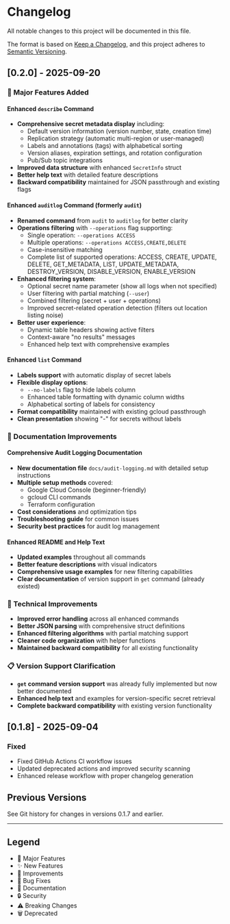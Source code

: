 # Changelog

All notable changes to this project will be documented in this file.

The format is based on [Keep a Changelog](https://keepachangelog.com/en/1.0.0/),
and this project adheres to [Semantic Versioning](https://semver.org/spec/v2.0.0.html).

## [0.2.0] - 2025-09-20

### 🚀 Major Features Added

#### Enhanced `describe` Command
- **Comprehensive secret metadata display** including:
  - Default version information (version number, state, creation time)
  - Replication strategy (automatic multi-region or user-managed)
  - Labels and annotations (tags) with alphabetical sorting
  - Version aliases, expiration settings, and rotation configuration
  - Pub/Sub topic integrations
- **Improved data structure** with enhanced `SecretInfo` struct
- **Better help text** with detailed feature descriptions
- **Backward compatibility** maintained for JSON passthrough and existing flags

#### Enhanced `auditlog` Command (formerly `audit`)
- **Renamed command** from `audit` to `auditlog` for better clarity
- **Operations filtering** with `--operations` flag supporting:
  - Single operation: `--operations ACCESS`
  - Multiple operations: `--operations ACCESS,CREATE,DELETE`
  - Case-insensitive matching
  - Complete list of supported operations: ACCESS, CREATE, UPDATE, DELETE, GET_METADATA, LIST, UPDATE_METADATA, DESTROY_VERSION, DISABLE_VERSION, ENABLE_VERSION
- **Enhanced filtering system**:
  - Optional secret name parameter (show all logs when not specified)
  - User filtering with partial matching (`--user`)
  - Combined filtering (secret + user + operations)
  - Improved secret-related operation detection (filters out location listing noise)
- **Better user experience**:
  - Dynamic table headers showing active filters
  - Context-aware "no results" messages
  - Enhanced help text with comprehensive examples

#### Enhanced `list` Command
- **Labels support** with automatic display of secret labels
- **Flexible display options**:
  - `--no-labels` flag to hide labels column
  - Enhanced table formatting with dynamic column widths
  - Alphabetical sorting of labels for consistency
- **Format compatibility** maintained with existing gcloud passthrough
- **Clean presentation** showing "-" for secrets without labels

### 📖 Documentation Improvements

#### Comprehensive Audit Logging Documentation
- **New documentation file** `docs/audit-logging.md` with detailed setup instructions
- **Multiple setup methods** covered:
  - Google Cloud Console (beginner-friendly)
  - gcloud CLI commands
  - Terraform configuration
- **Cost considerations** and optimization tips
- **Troubleshooting guide** for common issues
- **Security best practices** for audit log management

#### Enhanced README and Help Text
- **Updated examples** throughout all commands
- **Better feature descriptions** with visual indicators
- **Comprehensive usage examples** for new filtering capabilities
- **Clear documentation** of version support in `get` command (already existed)

### 🔧 Technical Improvements
- **Improved error handling** across all enhanced commands
- **Better JSON parsing** with comprehensive struct definitions
- **Enhanced filtering algorithms** with partial matching support
- **Cleaner code organization** with helper functions
- **Maintained backward compatibility** for all existing functionality

### 📋 Version Support Clarification
- **`get` command version support** was already fully implemented but now better documented
- **Enhanced help text** and examples for version-specific secret retrieval
- **Complete backward compatibility** with existing version functionality

## [0.1.8] - 2025-09-04

### Fixed
- Fixed GitHub Actions CI workflow issues
- Updated deprecated actions and improved security scanning
- Enhanced release workflow with proper changelog generation

## Previous Versions

See Git history for changes in versions 0.1.7 and earlier.

---

## Legend

- 🚀 Major Features
- ✨ New Features
- 🔧 Improvements
- 🐛 Bug Fixes
- 📖 Documentation
- 🔒 Security
- ⚠️ Breaking Changes
- 🗑️ Deprecated
